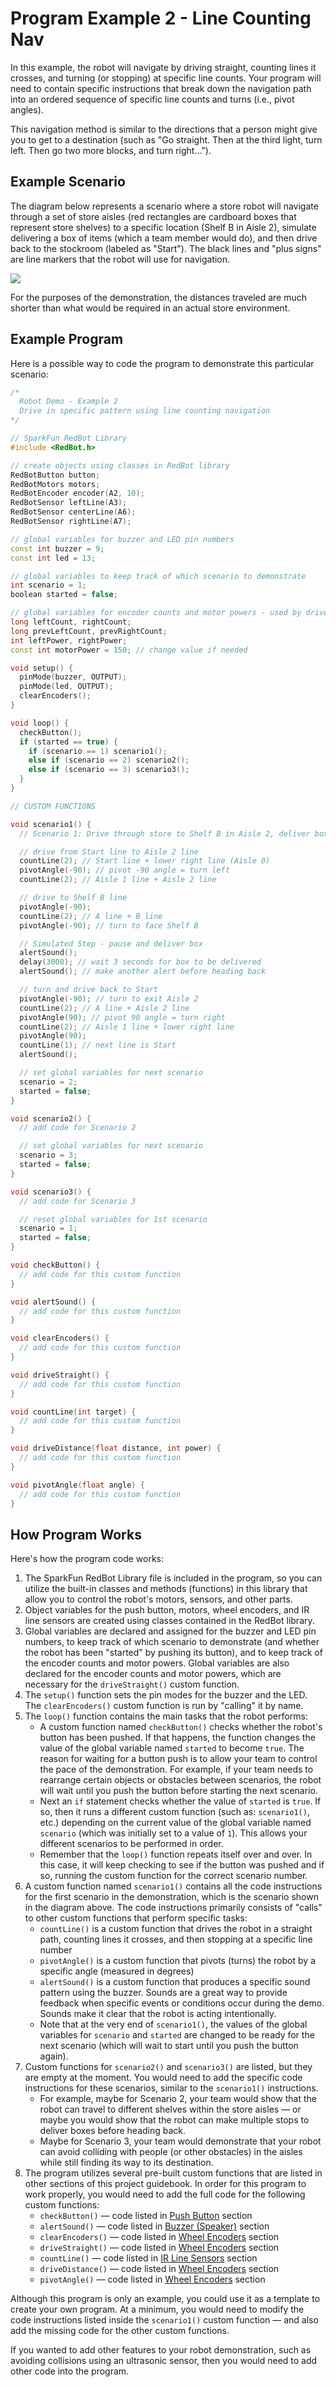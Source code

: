 # Program Example 2 - Line Counting Nav

In this example, the robot will navigate by driving straight, counting lines it crosses, and turning \(or stopping\) at specific line counts. Your program will need to contain specific instructions that break down the navigation path into an ordered sequence of specific line counts and turns \(i.e., pivot angles\).

This navigation method is similar to the directions that a person might give you to get to a destination \(such as "Go straight. Then at the third light, turn left. Then go two more blocks, and turn right..."\).

## Example Scenario

The diagram below represents a scenario where a store robot will navigate through a set of store aisles \(red rectangles are cardboard boxes that represent store shelves\) to a specific location \(Shelf B in Aisle 2\), simulate delivering a box of items \(which a team member would do\), and then drive back to the stockroom \(labeled as "Start"\). The black lines and "plus signs" are line markers that the robot will use for navigation.

![](../.gitbook/assets/robot-demo2.jpg)

For the purposes of the demonstration, the distances traveled are much shorter than what would be required in an actual store environment.

## Example Program

Here is a possible way to code the program to demonstrate this particular scenario:

```cpp
/*
  Robot Demo - Example 2
  Drive in specific pattern using line counting navigation
*/

// SparkFun RedBot Library
#include <RedBot.h>

// create objects using classes in RedBot library
RedBotButton button;
RedBotMotors motors;
RedBotEncoder encoder(A2, 10);
RedBotSensor leftLine(A3);
RedBotSensor centerLine(A6);
RedBotSensor rightLine(A7);

// global variables for buzzer and LED pin numbers
const int buzzer = 9;
const int led = 13;

// global variables to keep track of which scenario to demonstrate
int scenario = 1;
boolean started = false;

// global variables for encoder counts and motor powers - used by driveStraight()
long leftCount, rightCount;
long prevLeftCount, prevRightCount;
int leftPower, rightPower;
const int motorPower = 150; // change value if needed

void setup() {
  pinMode(buzzer, OUTPUT);
  pinMode(led, OUTPUT);
  clearEncoders();
}

void loop() {
  checkButton();
  if (started == true) {
    if (scenario == 1) scenario1();
    else if (scenario == 2) scenario2();
    else if (scenario == 3) scenario3();
  }
}

// CUSTOM FUNCTIONS

void scenario1() {
  // Scenario 1: Drive through store to Shelf B in Aisle 2, deliver box, and return to start

  // drive from Start line to Aisle 2 line
  countLine(2); // Start line + lower right line (Aisle 0)
  pivotAngle(-90); // pivot -90 angle = turn left
  countLine(2); // Aisle 1 line + Aisle 2 line

  // drive to Shelf B line
  pivotAngle(-90);
  countLine(2); // A line + B line
  pivotAngle(-90); // turn to face Shelf B

  // Simulated Step - pause and deliver box
  alertSound();
  delay(3000); // wait 3 seconds for box to be delivered
  alertSound(); // make another alert before heading back

  // turn and drive back to Start
  pivotAngle(-90); // turn to exit Aisle 2
  countLine(2); // A line + Aisle 2 line
  pivotAngle(90); // pivot 90 angle = turn right
  countLine(2); // Aisle 1 line + lower right line
  pivotAngle(90);
  countLine(1); // next line is Start
  alertSound();

  // set global variables for next scenario
  scenario = 2;
  started = false;
}

void scenario2() {
  // add code for Scenario 2

  // set global variables for next scenario
  scenario = 3;
  started = false;
}

void scenario3() {
  // add code for Scenario 3

  // reset global variables for 1st scenario
  scenario = 1;
  started = false;
}

void checkButton() {
  // add code for this custom function
}

void alertSound() {
  // add code for this custom function
}

void clearEncoders() {
  // add code for this custom function
}

void driveStraight() {
  // add code for this custom function
}

void countLine(int target) {
  // add code for this custom function
}

void driveDistance(float distance, int power) {
  // add code for this custom function
}

void pivotAngle(float angle) {
  // add code for this custom function
}
```

## How Program Works

Here's how the program code works:

1. The SparkFun RedBot Library file is included in the program, so you can utilize the built-in classes and methods \(functions\) in this library that allow you to control the robot's motors, sensors, and other parts.
2. Object variables for the push button, motors, wheel encoders, and IR line sensors are created using classes contained in the RedBot library.
3. Global variables are declared and assigned for the buzzer and LED pin numbers, to keep track of which scenario to demonstrate \(and whether the robot has been "started" by pushing its button\), and to keep track of the encoder counts and motor powers. Global variables are also declared for the encoder counts and motor powers, which are necessary for the `driveStraight()` custom function.
4. The `setup()` function sets the pin modes for the buzzer and the LED. The `clearEncoders()` custom function is run by "calling" it by name.
5. The `loop()` function contains the main tasks that the robot performs:
   * A custom function named `checkButton()` checks whether the robot's button has been pushed. If that happens, the function changes the value of the global variable named `started` to become `true`. The reason for waiting for a button push is to allow your team to control the pace of the demonstration. For example, if your team needs to rearrange certain objects or obstacles between scenarios, the robot will wait until you push the button before starting the next scenario.
   * Next an `if` statement checks whether the value of `started` is `true`. If so, then it runs a different custom function \(such as: `scenario1()`, etc.\) depending on the current value of the global variable named `scenario` \(which was initially set to a value of `1`\). This allows your different scenarios to be performed in order.
   * Remember that the `loop()` function repeats itself over and over. In this case, it will keep checking to see if the button was pushed and if so, running the custom function for the correct scenario number.
6. A custom function named `scenario1()` contains all the code instructions for the first scenario in the demonstration, which is the scenario shown in the diagram above. The code instructions primarily consists of "calls" to other custom functions that perform specific tasks:
   * `countLine()` is a custom function that drives the robot in a straight path,  counting lines it crosses, and then stopping at a specific line number
   * `pivotAngle()` is a custom function that pivots \(turns\) the robot by a specific angle \(measured in degrees\)
   * `alertSound()` is a custom function that produces a specific sound pattern using the buzzer. Sounds are a great way to provide feedback when specific events or conditions occur during the demo. Sounds make it clear that the robot is acting intentionally.
   * Note that at the very end of `scenario1()`, the values of the global variables for `scenario` and `started` are changed to be ready for the next scenario \(which will wait to start until you push the button again\).
7. Custom functions for `scenario2()` and `scenario3()` are listed, but they are empty at the moment. You would need to add the specific code instructions for these scenarios, similar to the `scenario1()` instructions.
   * For example, maybe for Scenario 2, your team would show that the robot can travel to different shelves within the store aisles — or maybe you would show that the robot can make multiple stops to deliver boxes before heading back.
   * Maybe for Scenario 3, your team would demonstrate that your robot can avoid colliding with people \(or other obstacles\) in the aisles while still finding its way to its destination.
8. The program utilizes several pre-built custom functions that are listed in other sections of this project guidebook. In order for this program to work properly, you would need to add the full code for the following custom functions:
   * `checkButton()` — code listed in [Push Button](push-button.md#checkbutton-function) section
   * `alertSound()` — code listed in [Buzzer \(Speaker\)](buzzer-speaker.md#alertsound-function) section
   * `clearEncoders()` — code listed in [Wheel Encoders](wheel-encoders.md#clearencoders-function) section
   * `driveStraight()` — code listed in [Wheel Encoders](wheel-encoders.md#drivestraight-function) section
   * `countLine()` — code listed in [IR Line Sensors](ir-line-sensors.md#countline-function) section
   * `driveDistance()` — code listed in [Wheel Encoders](wheel-encoders.md#drivedistance-function) section 
   * `pivotAngle()` — code listed in [Wheel Encoders](wheel-encoders.md#pivotangle-function) section

Although this program is only an example, you could use it as a template to create your own program. At a minimum, you would need to modify the code instructions listed inside the `scenario1()` custom function — and also add the missing code for the other custom functions.

If you wanted to add other features to your robot demonstration, such as avoiding collisions using an ultrasonic sensor, then you would need to add other code into the program.

